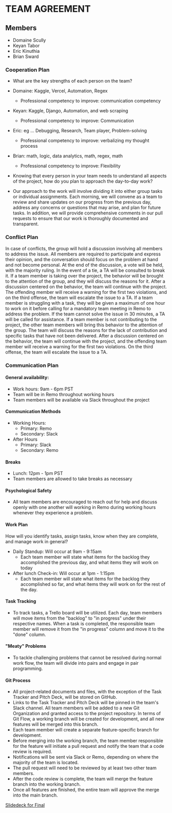 # TEAM AGREEMENT

## Members

- Domaine Scully
- Keyan Tabor
- Eric Kinuthia
- Brian Sward

### Cooperation Plan

- What are the key strengths of each person on the team?

- Domaine: Kaggle, Vercel, Automation, Regex
  - Professional competency to improve: communication competency
- Keyan: Kaggle, Django, Automation, and web scraping
  - Professional competency to improve: Communication 
- Eric: eg … Debugging, Research, Team player, Problem-solving
  - Professional competency to improve: verbalizing my thought process
- Brian: math, logic, data analytics, math, regex, math
  - Professional competency to improve: Flexibility

- Knowing that every person in your team needs to understand all aspects of the project, how do you plan to approach the day-to-day work?

- Our approach to the work will involve dividing it into either group tasks or individual assignments. Each morning, we will convene as a team to review and share updates on our progress from the previous day, address any concerns or questions that may arise, and plan for future tasks. In addition, we will provide comprehensive comments in our pull requests to ensure that our work is thoroughly documented and transparent.

### Conflict Plan

In case of conflicts, the group will hold a discussion involving all members to address the issue. All members are required to participate and express their opinion, and the conversation should focus on the problem at hand and not become personal. At the end of the discussion, a vote will be held, with the majority ruling. In the event of a tie, a TA will be consulted to break it. If a team member is taking over the project, the behavior will be brought to the attention of the group, and they will discuss the reasons for it. After a discussion centered on the behavior, the team will continue with the project. The offending member will receive a warning for the first two violations, and on the third offense, the team will escalate the issue to a TA. If a team member is struggling with a task, they will be given a maximum of one hour to work on it before calling for a mandatory team meeting in Remo to address the problem. If the team cannot solve the issue in 30 minutes, a TA will be called for assistance. If a team member is not contributing to the project, the other team members will bring this behavior to the attention of the group. The team will discuss the reasons for the lack of contribution and specific tasks that have not been delivered. After a discussion centered on the behavior, the team will continue with the project, and the offending team member will receive a warning for the first two violations. On the third offense, the team will escalate the issue to a TA.

### Communication Plan

#### General availability:
- Work hours: 9am - 6pm PST
- Team will be in Remo throughout working hours
- Team members will be available via Slack throughout the project

#### Communication Methods
- Working Hours:
  - Primary: Remo
  - Secondary: Slack
- After Hours
  - Primary: Slack
  - Secondary: Remo

#### Breaks
- Lunch: 12pm - 1pm PST
- Team members are allowed to take breaks as necessary

#### Psychological Safety
- All team members are encouraged to reach out for help and discuss openly with one another will working in Remo during working hours whenever they experience a problem.

#### Work Plan

How will you identify tasks, assign tasks, know when they are complete, and manage work in general?

- Daily Standup: Will occur at 9am - 9:15am
  - Each team member will state what items for the backlog they accomplished the previous day, and what items they will work on today
- After lunch Check-in: Will occur at 1pm - 1:15pm
  - Each team member will state what items for the backlog they accomplished so far, and what items they will work on for the rest of the day.

#### Task Tracking
- To track tasks, a Trello board will be utilized. Each day, team members will move items from the "backlog" to "in progress" under their respective names. When a task is completed, the responsible team member will remove it from the "in progress" column and move it to the "done" column.

#### "Meaty" Problems
- To tackle challenging problems that cannot be resolved during normal work flow, the team will divide into pairs and engage in pair programming.

#### Git Process
- All project-related documents and files, with the exception of the Task Tracker and Pitch Deck, will be stored on GitHub. 
- Links to the Task Tracker and Pitch Deck will be pinned in the team's Slack channel. All team members will be added to a new Git Organization and granted access to the project repository. In terms of Git Flow, a working branch will be created for development, and all new features will be merged into this branch. 
- Each team member will create a separate feature-specific branch for development. 
- Before merging into the working branch, the team member responsible for the feature will initiate a pull request and notify the team that a code review is required. 
- Notifications will be sent via Slack or Remo, depending on where the majority of the team is located. 
- The pull request will need to be reviewed by at least two other team members. 
- After the code review is complete, the team will merge the feature branch into the working branch. 
- Once all features are finished, the entire team will approve the merge into the main branch.

[Slidedeck for Final](https://docs.google.com/presentation/d/1n77-Owrldss_V6euCm0JpGxxQs5A3LGHyaK_Q0F3AIo/edit#slide=id.g2accd1c413_3_31)

